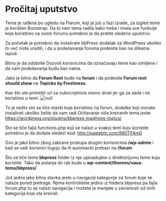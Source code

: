 # Pročitaj uputstvo

Tema je rađena po ugledu na Flarum, koji je još u fazi izrade, za izgled teme je korišten Bootstrap. Da bi vam tema radila kako treba i imala sve funkcije koje koristimo na ovom forumu potrebno je da pratite sledeće uputstvo.

Za početak je potrebno da instalirate bbPress dodatak za WordPress ukoliko to već niste uradili, i da u podešavanja foruma podesite kao na slikama ispod:

Bitno je da odobrite Dozvoli korisnicima da označavaju teme kao omiljene i da vam podešavanja budu kao nama.
<img src="http://i.imgur.com/GB2fc2T.png" alt="" class="img-thumbnail" />

Jako je bitno da <strong>Forum Root</strong> bude na <strong>forum</strong> i da podesite <strong>Forum root should show</strong> na <strong>Topicks by Freshness</strong>.
<img src="http://i.imgur.com/oNZwFoX.png" alt="" class="img-thumbnail" />

Kao što ste primetili url za subscriptions nismo dirali jer ga za sada i ne koristimo u temi.
<img src="http://i.imgur.com/oB8kokb.png" alt="null" class="img-thumbnail" />

To je nešto sto se tiče stavki koje koristimo na forum, dodatke koji morate instalirati ukoliko želite da vam radi Očitavanje više kreiranih tema jeste: https://wordpress.org/plugins/bbpress-loadmore-topics/ 

Što se tiče fajla functions.php koji se nalazi u svakoj temi koju koristite potrebno je da dodate sledeći kod: http://pastebin.com/88DTFAm0

Ovo je jako bitno zbog zabrane pristupa drugim korisnicima <strong>/wp-admin</strong> i kad se vaši korisnici loguju da ih automacki prebaci na <strong>/forum</strong>

Što se tiče teme <strong>bbpress</strong> folder iz nje uploadujete u direktorijumu teme koju koristite. Tako da putanja do nje bude u <strong>wp-content/themes/vasa-tema/bbpress/</strong> 

Još jedna jako bitna stavka jeste u navigaciji kategorije za forum koje se nalaze pored pretrage. Njima kontrolišete jedino iz foldera bbpress pa fajla forum.php tu se nalazi navigacija i možete je menjate u zavisnosti od onih kategorija koje ste kreirali.